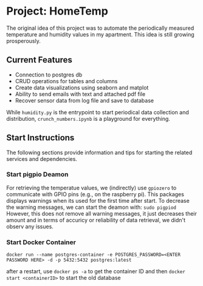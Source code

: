 # Project: HomeTemp
The original idea of this project was to automate the periodically measured temperature and humidity values in my apartment. 
This idea is still growing prosperously.

## Current Features
- Connection to postgres db
- CRUD operations for tables and columns
- Create data visualizations using seaborn and matplot
- Ability to send emails with text and attached pdf file
- Recover sensor data from log file and save to database 


While `humidity.py` is the entrypoint to start periodical data collection and distribution, `crunch_numbers.ipynb` is a playground for everything.

## Start Instructions
The following sections provide information and tips for starting the related services and dependencies.

### Start pigpio Deamon
For retrieving the temperatue values, we (indirectly) use `gpiozero` to communicate with GPIO pins (e.g., on the raspberry pi).
This packages displays warnings when its used for the first time after start. To decrease the warning messages, we can start the deamon with:
`sudo pigpiod` 
However, this does not remove all warning messages, it just decreases their amount and in terms of accuricy or reliability of data retrieval, 
we didn't observ any issues. 

### Start Docker Container
```
docker run --name postgres-container -e POSTGRES_PASSWORD=<ENTER PASSWORD HERE> -d -p 5432:5432 postgres:latest
```
after a restart,  use `docker ps -a` to get the container ID and then `docker start <containerID>` to start the old database
